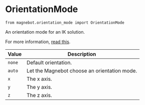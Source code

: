 # OrientationMode

`from magnebot.orientation_mode import OrientationMode`

An orientation mode for an IK solution.

For more information, [read this](../arm_articulation.md).

| Value | Description |
| --- | --- |
| `none` | Default orientation. |
| `auto` | Let the Magnebot choose an orientation mode. |
| `x` | The x axis. |
| `y` | The y axis. |
| `z` | The z axis. |